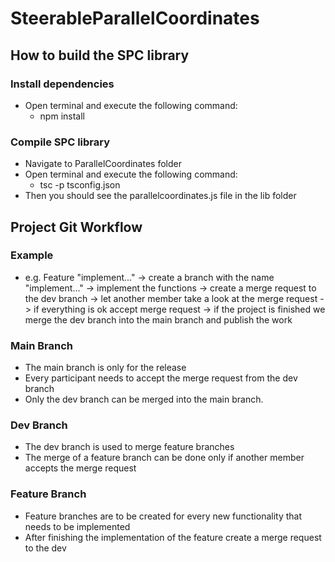 # SteerableParallelCoordinates

## How to build the SPC library

### Install dependencies
- Open terminal and execute the following command:
  - npm install

### Compile SPC library
- Navigate to ParallelCoordinates folder
- Open terminal and execute the following command:
  -  tsc -p tsconfig.json
- Then you should see the parallelcoordinates.js file in the lib folder

## Project Git Workflow

### Example
- e.g. Feature "implement..." -> create a branch with the name "implement..." -> implement the functions -> create a merge request to the dev branch
-> let another member take a look at the merge request -> if everything is ok accept merge request -> if the project is finished we merge the dev branch into the main branch and publish the work

### Main Branch
- The main branch is only for the release
- Every participant needs to accept the merge request from the dev branch
- Only the dev branch can be merged into the main branch.

### Dev Branch
- The dev branch is used to merge feature branches
- The merge of a feature branch can be done only if another member accepts the merge request

### Feature Branch
- Feature branches are to be created for every new functionality that needs to be implemented
- After finishing the implementation of the feature create a merge request to the dev

